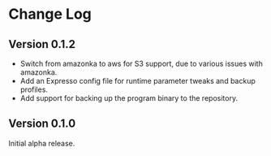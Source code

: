 # Change Log

## Version 0.1.2

- Switch from amazonka to aws for S3 support, due to various issues with amazonka.
- Add an Expresso config file for runtime parameter tweaks and backup profiles.
- Add support for backing up the program binary to the repository.

## Version 0.1.0

Initial alpha release.
